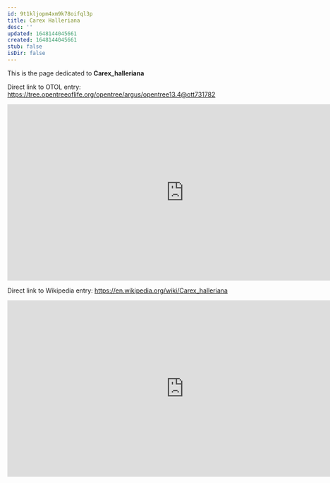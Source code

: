 ```yaml
---
id: 9t1kljopm4xm9k78oifql3p
title: Carex Halleriana
desc: ''
updated: 1648144045661
created: 1648144045661
stub: false
isDir: false
---
```

This is the page dedicated to **Carex_halleriana**


Direct link to OTOL entry: https://tree.opentreeoflife.org/opentree/argus/opentree13.4@ott731782



<html>
    <body>
    <iframe src="https://tree.opentreeoflife.org/opentree/argus/opentree13.4@ott731782"
    width="800" height="400" frameborder="0" allowfullscreen> </iframe>
    </body>
</html>
    


Direct link to Wikipedia entry: https://en.wikipedia.org/wiki/Carex_halleriana



<html>
    <body>
    <iframe src="https://en.wikipedia.org/wiki/Carex_halleriana"
    width="800" height="400" frameborder="0" allowfullscreen> </iframe>
    </body>
</html>
    
